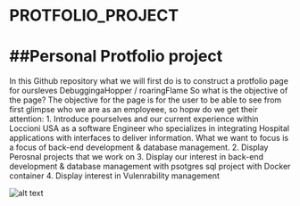 # PROTFOLIO_PROJECT

# ##Personal Protfolio project   
In this Github repository what we will first do is to construct a protfolio page for oursleves DebuggingaHopper / roaringFlame So what is the objective of the page? The objective for the page is for the user to be able to see from first glimpse who we are as an employeee, so hopw do we get their attention: 1. Introduce pourselves and our current experience within Loccioni USA as a software Engineer who specializes in integrating Hospital applications with interfaces to deliver information. What we want to focus is a focus of back-end development & database management. 2. Display Perosnal projects that we work on 3. Display our interest in back-end development & database management with psotgres sql project with Docker container 4. Display interest in Vulenrability management


![alt text](diagram-export-5-15-2024-9_35_21-PM.png)
